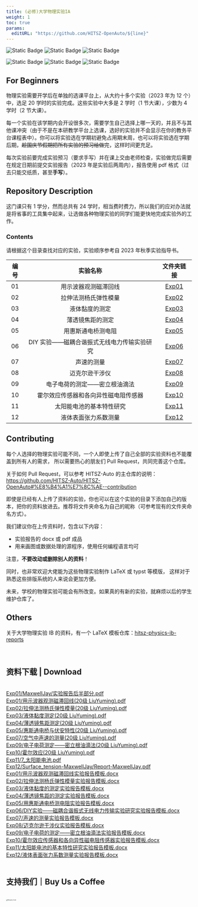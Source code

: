 ```yaml
---
title: (必修)大学物理实验IA
weight: 1
toc: true
params:
  editURL: "https://github.com/HITSZ-OpenAuto/${line}"
---
```


![Static Badge](https://img.shields.io/badge/%E8%80%83%E6%9F%A5%E8%AF%BE-green)
![Static Badge](https://img.shields.io/badge/%E5%AD%A6%E5%88%86-1-moccasin)
![Static Badge](https://img.shields.io/badge/%E5%AE%9E%E9%AA%8C-purple)

![Static Badge](https://img.shields.io/badge/%E6%88%90%E7%BB%A9%E6%9E%84%E6%88%90-gold)
![Static Badge](https://img.shields.io/badge/%E6%AF%8F%E6%AC%A1%E5%AE%9E%E9%AA%8C%E5%BE%97%E5%88%86%E7%9A%84%E5%8A%A0%E6%9D%83%E5%92%8C-wheat)
![Static Badge](https://img.shields.io/badge/2023%20%E5%B9%B4%E6%B2%A1%E6%9C%89%E6%9C%9F%E6%9C%AB%E8%80%83%E8%AF%95%E5%95%A6-wheat)


## For Beginners

物理实验需要开学后在单独的选课平台上，从大约十多个实验（2023 年为 12 个）中，选足 20 学时的实验完成。这些实验中大多是 2 学时（1 节大课），少数为 4 学时（2 节大课）。

每一个实验在该学期内会开设很多次，需要学生自己选择上哪一天的，并且不与其他课冲突（由于不是在本研教学平台上选课，选好的实验并不会显示在你的教务平台课程表中）。你可以将实验选在学期初避免占用期末周，也可以将实验选在学期后期，~~趁国庆节假期把所有实验的预习给做完~~，这样时间更充足。

每次实验前要完成实验预习（要求手写）并在课上交由老师检查，实验做完后需要在规定日期前提交实验报告（2023 年是实验后两周内），报告使用 pdf 格式（过去只能交纸质，甚至**手写**）。

## Repository Description

这门课只有 1 学分，然而总共有 24 学时，相当费时费力，所以我们的应对办法就是将省事的工具集中起来，让选做各种物理实验的同学们能更快地完成实验外的工作。

### Contents

请根据这个目录查找对应的实验，实验顺序参考自 2023 年秋季实验指导书。

| 编号 | 实验名称 | 文件夹链接 |
| :--: | :--: | :--: |
| 01 | 用示波器观测磁滞回线 | [Exp01](https://github.com/HITSZ-OpenAuto/PHYS1002A/tree/main/Exp01) |
| 02 | 拉伸法测杨氏弹性模量 | [Exp02](https://github.com/HITSZ-OpenAuto/PHYS1002A/tree/main/Exp02) |
| 03 | 液体黏度的测定 | [Exp03](https://github.com/HITSZ-OpenAuto/PHYS1002A/tree/main/Exp03) |
| 04 | 薄透镜焦距的测定 | [Exp04](https://github.com/HITSZ-OpenAuto/PHYS1002A/tree/main/Exp04) |
| 05 | 用惠斯通电桥测电阻 | [Exp05](https://github.com/HITSZ-OpenAuto/PHYS1002A/tree/main/Exp05) |
| 06 | DIY 实验——磁耦合谐振式无线电力传输实验研究 | [Exp06](https://github.com/HITSZ-OpenAuto/PHYS1002A/tree/main/Exp06) |
| 07 | 声速的测量 | [Exp07](https://github.com/HITSZ-OpenAuto/PHYS1002A/tree/main/Exp07) |
| 08 | 迈克尔逊干涉仪 | [Exp08](https://github.com/HITSZ-OpenAuto/PHYS1002A/tree/main/Exp08) |
| 09 | 电子电荷的测定——密立根油滴法 | [Exp09](https://github.com/HITSZ-OpenAuto/PHYS1002A/tree/main/Exp09) |
| 10 | 霍尔效应传感器和各向异性磁电阻传感器 | [Exp10](https://github.com/HITSZ-OpenAuto/PHYS1002A/tree/main/Exp10) |
| 11 | 太阳能电池的基本特性研究 | [Exp11](https://github.com/HITSZ-OpenAuto/PHYS1002A/tree/main/Exp11) |
| 12 | 液体表面张力系数测量 | [Exp12](https://github.com/HITSZ-OpenAuto/PHYS1002A/tree/main/Exp12) |

## Contributing

每个人选择的物理实验可能不同，一个人即使上传了自己全部的实验资料也不能覆盖到所有人的需求，
所以需要热心的朋友们 Pull Request，共同完善这个仓库。

关于如何 Pull Request，可以参考 HITSZ-Auto 的主仓库的说明：https://github.com/HITSZ-Auto/HITSZ-OpenAuto#%E8%B4%A1%E7%8C%AE--contribution

即使是已经有人上传了资料的实验，你也可以在这个实验的目录下添加自己的版本，把你的资料放进去。推荐将文件夹命名为自己的昵称（可参考现有的文件夹命名方式）。

我们建议你在上传资料时，包含以下内容：

- 实验报告的 docx 或 pdf 成品
- 用来画图或数据处理的源程序，使用任何编程语言均可

注意，**不要改动或删除别人的资料**！

同时，也非常欢迎大佬能为这些物理实验制作 LaTeX 或 typst 等模版，
这样对于熟悉这些排版系统的人来说会更加方便。

未来，学校的物理实验可能会有所改变。如果真的有新的实验，就麻烦以后的学生维护仓库了。

## Others

关于大学物理实验 IB 的资料，有一个 LaTeX 模板仓库：[hitsz-physics-ib-reports](https://github.com/LittleYe233/hitsz-physics-ib-reports)
<br>
<br>
<br>
<h2>资料下载 | Download</h2>
<br>
<a href="https://cdn.jsdelivr.net/gh/HITSZ-OpenAuto/PHYS1002A/Exp01/MaxwellJay/%E5%AE%9E%E9%AA%8C%E6%8A%A5%E5%91%8A%E5%90%8E%E5%8D%8A%E9%83%A8%E5%88%86.pdf">Exp01/MaxwellJay/实验报告后半部分.pdf</a>
<br>
<a href="https://cdn.jsdelivr.net/gh/HITSZ-OpenAuto/PHYS1002A/Exp01/%E7%94%A8%E7%A4%BA%E6%B3%A2%E5%99%A8%E8%A7%82%E6%B5%8B%E7%A3%81%E6%BB%9E%E5%9B%9E%E7%BA%BF%2820%E7%BA%A7%20LiuYuming%29.pdf">Exp01/用示波器观测磁滞回线(20级 LiuYuming).pdf</a>
<br>
<a href="https://cdn.jsdelivr.net/gh/HITSZ-OpenAuto/PHYS1002A/Exp02/%E6%8B%89%E4%BC%B8%E6%B3%95%E6%B5%8B%E6%9D%A8%E6%B0%8F%E5%BC%B9%E6%80%A7%E6%A8%A1%E9%87%8F%2820%E7%BA%A7%20LiuYuming%29.pdf">Exp02/拉伸法测杨氏弹性模量(20级 LiuYuming).pdf</a>
<br>
<a href="https://cdn.jsdelivr.net/gh/HITSZ-OpenAuto/PHYS1002A/Exp03/%E6%B6%B2%E4%BD%93%E9%BB%8F%E5%BA%A6%E6%B5%8B%E5%AE%9A%2820%E7%BA%A7%20LiuYuming%29.pdf">Exp03/液体黏度测定(20级 LiuYuming).pdf</a>
<br>
<a href="https://cdn.jsdelivr.net/gh/HITSZ-OpenAuto/PHYS1002A/Exp04/%E8%96%84%E9%80%8F%E9%95%9C%E7%84%A6%E8%B7%9D%E6%B5%8B%E5%AE%9A%2820%E7%BA%A7%20LiuYuming%29.pdf">Exp04/薄透镜焦距测定(20级 LiuYuming).pdf</a>
<br>
<a href="https://cdn.jsdelivr.net/gh/HITSZ-OpenAuto/PHYS1002A/Exp05/%E6%83%A0%E6%96%AF%E9%80%9A%E7%94%B5%E6%A1%A5%E4%B8%8E%E4%BC%8F%E5%AE%89%E7%89%B9%E6%80%A7%2820%E7%BA%A7%20LiuYuming%29.pdf">Exp05/惠斯通电桥与伏安特性(20级 LiuYuming).pdf</a>
<br>
<a href="https://cdn.jsdelivr.net/gh/HITSZ-OpenAuto/PHYS1002A/Exp07/%E7%A9%BA%E6%B0%94%E4%B8%AD%E5%A3%B0%E9%80%9F%E7%9A%84%E6%B5%8B%E9%87%8F%2820%E7%BA%A7%20LiuYuming%29.pdf">Exp07/空气中声速的测量(20级 LiuYuming).pdf</a>
<br>
<a href="https://cdn.jsdelivr.net/gh/HITSZ-OpenAuto/PHYS1002A/Exp09/%E7%94%B5%E5%AD%90%E7%94%B5%E8%8D%B7%E6%B5%8B%E5%AE%9A%E2%80%94%E2%80%94%E5%AF%86%E7%AB%8B%E6%A0%B9%E6%B2%B9%E6%BB%B4%E6%B3%95%2820%E7%BA%A7%20LiuYuming%29.pdf">Exp09/电子电荷测定——密立根油滴法(20级 LiuYuming).pdf</a>
<br>
<a href="https://cdn.jsdelivr.net/gh/HITSZ-OpenAuto/PHYS1002A/Exp10/%E9%9C%8D%E5%B0%94%E6%95%88%E5%BA%94%2820%E7%BA%A7%20LiuYuming%29.pdf">Exp10/霍尔效应(20级 LiuYuming).pdf</a>
<br>
<a href="https://cdn.jsdelivr.net/gh/HITSZ-OpenAuto/PHYS1002A/Exp11/7_%E5%A4%AA%E9%98%B3%E8%83%BD%E7%94%B5%E6%B1%A0.pdf">Exp11/7_太阳能电池.pdf</a>
<br>
<a href="https://cdn.jsdelivr.net/gh/HITSZ-OpenAuto/PHYS1002A/Exp12/Surface_tension-MaxwellJay/Report-MaxwellJay.pdf">Exp12/Surface_tension-MaxwellJay/Report-MaxwellJay.pdf</a>
<br>
<a href="https://github.com/HITSZ-OpenAuto/PHYS1002A/raw/main/Exp01/%E7%94%A8%E7%A4%BA%E6%B3%A2%E5%99%A8%E8%A7%82%E6%B5%8B%E7%A3%81%E6%BB%9E%E5%9B%9E%E7%BA%BF%E5%AE%9E%E9%AA%8C%E6%8A%A5%E5%91%8A%E6%A8%A1%E6%9D%BF.docx">Exp01/用示波器观测磁滞回线实验报告模板.docx</a>
<br>
<a href="https://github.com/HITSZ-OpenAuto/PHYS1002A/raw/main/Exp02/%E6%8B%89%E4%BC%B8%E6%B3%95%E6%B5%8B%E6%9D%A8%E6%B0%8F%E5%BC%B9%E6%80%A7%E6%A8%A1%E9%87%8F%E5%AE%9E%E9%AA%8C%E6%8A%A5%E5%91%8A%E6%A8%A1%E6%9D%BF.docx">Exp02/拉伸法测杨氏弹性模量实验报告模板.docx</a>
<br>
<a href="https://github.com/HITSZ-OpenAuto/PHYS1002A/raw/main/Exp03/%E6%B6%B2%E4%BD%93%E9%BB%8F%E5%BA%A6%E7%9A%84%E6%B5%8B%E5%AE%9A%E5%AE%9E%E9%AA%8C%E6%8A%A5%E5%91%8A%E6%A8%A1%E6%9D%BF.docx">Exp03/液体黏度的测定实验报告模板.docx</a>
<br>
<a href="https://github.com/HITSZ-OpenAuto/PHYS1002A/raw/main/Exp04/%E8%96%84%E9%80%8F%E9%95%9C%E7%84%A6%E8%B7%9D%E7%9A%84%E6%B5%8B%E5%AE%9A%E5%AE%9E%E9%AA%8C%E6%8A%A5%E5%91%8A%E6%A8%A1%E6%9D%BF.docx">Exp04/薄透镜焦距的测定实验报告模板.docx</a>
<br>
<a href="https://github.com/HITSZ-OpenAuto/PHYS1002A/raw/main/Exp05/%E7%94%A8%E6%83%A0%E6%96%AF%E9%80%9A%E7%94%B5%E6%A1%A5%E6%B5%8B%E7%94%B5%E9%98%BB%E5%AE%9E%E9%AA%8C%E6%8A%A5%E5%91%8A%E6%A8%A1%E6%9D%BF.docx">Exp05/用惠斯通电桥测电阻实验报告模板.docx</a>
<br>
<a href="https://github.com/HITSZ-OpenAuto/PHYS1002A/raw/main/Exp06/DIY%E5%AE%9E%E9%AA%8C%E2%80%94%E2%80%94%E7%A3%81%E8%80%A6%E5%90%88%E8%B0%90%E6%8C%AF%E5%BC%8F%E6%97%A0%E7%BA%BF%E7%94%B5%E5%8A%9B%E4%BC%A0%E8%BE%93%E5%AE%9E%E9%AA%8C%E7%A0%94%E7%A9%B6%E5%AE%9E%E9%AA%8C%E6%8A%A5%E5%91%8A%E6%A8%A1%E6%9D%BF.docx">Exp06/DIY实验——磁耦合谐振式无线电力传输实验研究实验报告模板.docx</a>
<br>
<a href="https://github.com/HITSZ-OpenAuto/PHYS1002A/raw/main/Exp07/%E5%A3%B0%E9%80%9F%E7%9A%84%E6%B5%8B%E9%87%8F%E5%AE%9E%E9%AA%8C%E6%8A%A5%E5%91%8A%E6%A8%A1%E6%9D%BF.docx">Exp07/声速的测量实验报告模板.docx</a>
<br>
<a href="https://github.com/HITSZ-OpenAuto/PHYS1002A/raw/main/Exp08/%E8%BF%88%E5%85%8B%E5%B0%94%E9%80%8A%E5%B9%B2%E6%B6%89%E4%BB%AA%E5%AE%9E%E9%AA%8C%E6%8A%A5%E5%91%8A%E6%A8%A1%E6%9D%BF.docx">Exp08/迈克尔逊干涉仪实验报告模板.docx</a>
<br>
<a href="https://github.com/HITSZ-OpenAuto/PHYS1002A/raw/main/Exp09/%E7%94%B5%E5%AD%90%E7%94%B5%E8%8D%B7%E7%9A%84%E6%B5%8B%E5%AE%9A%E2%80%94%E2%80%94%E5%AF%86%E7%AB%8B%E6%A0%B9%E6%B2%B9%E6%BB%B4%E6%B3%95%E5%AE%9E%E9%AA%8C%E6%8A%A5%E5%91%8A%E6%A8%A1%E6%9D%BF.docx">Exp09/电子电荷的测定——密立根油滴法实验报告模板.docx</a>
<br>
<a href="https://github.com/HITSZ-OpenAuto/PHYS1002A/raw/main/Exp10/%E9%9C%8D%E5%B0%94%E6%95%88%E5%BA%94%E4%BC%A0%E6%84%9F%E5%99%A8%E5%92%8C%E5%90%84%E5%90%91%E5%BC%82%E6%80%A7%E7%A3%81%E7%94%B5%E9%98%BB%E4%BC%A0%E6%84%9F%E5%99%A8%E5%AE%9E%E9%AA%8C%E6%8A%A5%E5%91%8A%E6%A8%A1%E6%9D%BF.docx">Exp10/霍尔效应传感器和各向异性磁电阻传感器实验报告模板.docx</a>
<br>
<a href="https://github.com/HITSZ-OpenAuto/PHYS1002A/raw/main/Exp11/%E5%A4%AA%E9%98%B3%E8%83%BD%E7%94%B5%E6%B1%A0%E7%9A%84%E5%9F%BA%E6%9C%AC%E7%89%B9%E6%80%A7%E7%A0%94%E7%A9%B6%E5%AE%9E%E9%AA%8C%E6%8A%A5%E5%91%8A%E6%A8%A1%E6%9D%BF.docx">Exp11/太阳能电池的基本特性研究实验报告模板.docx</a>
<br>
<a href="https://github.com/HITSZ-OpenAuto/PHYS1002A/raw/main/Exp12/%E6%B6%B2%E4%BD%93%E8%A1%A8%E9%9D%A2%E5%BC%A0%E5%8A%9B%E7%B3%BB%E6%95%B0%E6%B5%8B%E9%87%8F%E5%AE%9E%E9%AA%8C%E6%8A%A5%E5%91%8A%E6%A8%A1%E6%9D%BF.docx">Exp12/液体表面张力系数测量实验报告模板.docx</a>
<br>
<br>
<h2>支持我们｜Buy Us a Coffee</h2>
<br>
<img src="https://mitcher-1316637614.cos.ap-nanjing.myqcloud.com/hoa/20231112170457.png?imageSlim" alt="Reward_Code" style="zoom:25%; display: block; margin: 0 auto;" />            